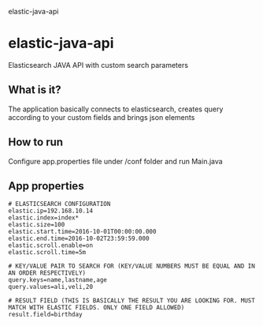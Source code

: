 elastic-java-api

# elastic-java-api
Elasticsearch JAVA API with custom search parameters

## What is it?
The application basically connects to elasticsearch, creates query according to your custom fields and brings json elements

## How to run
Configure app.properties file under /conf folder and run Main.java

## App properties
```
# ELASTICSEARCH CONFIGURATION
elastic.ip=192.168.10.14
elastic.index=index*
elastic.size=100
elastic.start.time=2016-10-01T00:00:00.000
elastic.end.time=2016-10-02T23:59:59.000
elastic.scroll.enable=on
elastic.scroll.time=5m

# KEY/VALUE PAIR TO SEARCH FOR (KEY/VALUE NUMBERS MUST BE EQUAL AND IN AN ORDER RESPECTIVELY)
query.keys=name,lastname,age
query.values=ali,veli,20

# RESULT FIELD (THIS IS BASICALLY THE RESULT YOU ARE LOOKING FOR. MUST MATCH WITH ELASTIC FIELDS. ONLY ONE FIELD ALLOWED)
result.field=birthday
```
